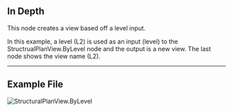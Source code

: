 ## In Depth
This node creates a view based off a level input. 

In this example, a level (L2) is used as an input (level) to the StructrualPlanView.ByLevel node and the output is a new view.  The last node shows the view name (L2).

___
## Example File

![StructuralPlanView.ByLevel](./Revit.Elements.Views.StructuralPlanView.ByLevel_img.jpg)